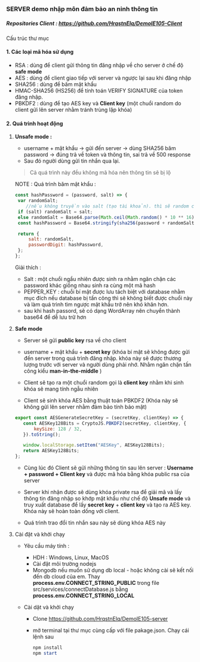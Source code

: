 ### SERVER demo nhập môn đảm bảo an ninh thông tin

##### Repositories Client : https://github.com/HrqstnElq/DemoIE105-Client

Cấu trúc thư mục 

#### 1.	Các loại mã hóa sử dụng

- RSA  : dùng để client gửi thông tin đăng nhập về cho server ở chế độ **safe mode**
- AES : dùng để client giao tiếp với server và ngược lại sau khi đăng nhập
- SHA256 : dùng để băm mật khẩu
- HMAC-SHA256 (HS256) để tính toán VERIFY SIGNATURE của token đăng nhập.
- PBKDF2 : dùng để tạo AES key và **Client key** (một chuổi random do client gửi lên server nhằm tránh trùng lặp khóa)

#### 2. Quá trình hoạt động 

1. **Unsafe mode :** 

   - username + mật khẩu  → gửi đến server → dùng SHA256 băm password  → đúng trả về token và thông tin, sai trả về 500 response 
   - Sau đó người dùng gửi tin nhắn qua lại. 

   > Cả quá trình này đều không mã hóa nên thông tin sẽ bị lộ 

   NOTE : Quá trình băm mật khẩu : 

   ```js
   const hashPassword = (password, salt) => {
   	var randomSalt;
       //nếu không truyền vào salt (tạo tài khoản). thì sẽ random chuỗi này
   	if (salt) randomSalt = salt;
   	else randomSalt = Base64.parse(Math.ceil(Math.random() * 10 ** 16).toString());
   	const hashPassword = Base64.stringify(sha256(password + randomSalt + process.env.PEPPER_KEY));
   
   	return {
   		salt: randomSalt,
   		passwordDigit: hashPassword,
   	};
   };
   ```

   Giải thích : 

   - Salt : một chuổi ngẩu nhiên được sinh ra nhằm ngăn chặn các password khác giống nhau sinh ra cùng một mã hash
   - PEPPER_KEY : chuỗi bí mật được lưu tách biệt với database nhằm mục đích nếu database bị tấn công thì sẽ không biết được chuổi này và làm quá trình tìm ngược mật khẩu trở nên khó khăn hơn.
   - sau khi hash passord, sẽ có dạng WordArray nên chuyển thành base64 để dễ lưu trữ hơn

2. **Safe mode** 

   - Server sẽ gửi **public key** rsa về cho client 

   - username + mật khẩu + **secret key** (khóa bí mật sẽ không được gửi đến server trong quá trình đăng nhập. khóa này sẽ được thương lượng trước với server và người dùng phải nhớ. Nhằm ngăn chặn tấn công kiểu **man-in-the-middle** )

   - Client sẽ tạo ra một chuổi random gọi là **client key** nhằm khi sinh khóa sẽ mang tính ngẫu nhiên 

   -  Client sẽ sinh khóa AES bằng thuật toán PBKDF2 (Khóa này sẽ không gửi lên server nhằm đảm bảo tính bảo mật)

     ```js
     export const AESGenerateSecretKey = (secretKey, clientKey) => {
     	const AESKey128Bits = CryptoJS.PBKDF2(secretKey, clientKey, {
     		keySize: 128 / 32,
     	}).toString();
     
     	window.localStorage.setItem("AESKey", AESKey128Bits);
     	return AESKey128Bits;
     };
     ```

   - Cùng lúc đó Client sẽ gửi những thông tin sau lên server : **Username + password + Client key**  và được mã hóa bằng khóa public rsa của server 

   - Server khi nhận được sẽ dùng khóa private rsa để giải mã và lấy thông tin đăng nhập so khớp mật khẩu như chế độ **Unsafe mode** và truy xuất database để lấy **secret key** + **client key**  và tạo ra AES key. Khóa này sẽ hoàn toàn dống với client.

   - Quá trình trao đổi tin nhắn sau này sẽ dùng khóa AES này

3. Cài đặt và khởi chạy 

   - Yêu cầu máy tính :

     - HDH : Windows, Linux, MacOS 
     - Cài đặt môi trường nodejs
     - Mongodb nếu muốn sử dụng db local - hoặc không cài sẽ kết nối đến db cloud của em. Thay **process.env.CONNECT_STRING_PUBLIC** trong file src/services/connectDatabase.js bằng **process.env.CONNECT_STRING_LOCAL**

   - Cài dặt và khởi chạy 

     - Clone https://github.com/HrqstnElq/DemoIE105-server

     - mở terminal tại thư mục cùng cấp với file pakage.json. Chạy cái lệnh sau 

       ```powershell
       npm install 
       npm start 
       ```

       